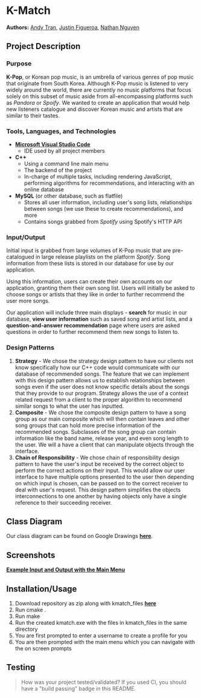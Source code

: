 # K-Match
**Authors:** [Andy Tran](https://github.com/ATranZone), [Justin Figueroa](https://github.com/jstnf), [Nathan Nguyen](https://github.com/nateknguyen) 

## Project Description
### Purpose
**K-Pop**, or Korean pop music, is an umbrella of various genres of pop music that originate from South Korea. Although K-Pop music is listened to very widely around the world, there are currently no music platforms that focus solely on this subset of music aside from all-encompassing platforms such as *Pandora* or *Spoify*. We wanted to create an application that would help new listeners catalogue and discover Korean music and artists that are similar to their tastes.
  
### Tools, Languages, and Technologies
 * [**Microsoft Visual Studio Code**](https://code.visualstudio.com/)
   * IDE used by all project members
 * **C++**
   * Using a command line main menu
   * The backend of the project
   * In-charge of multiple tasks, including rendering JavaScript, performing algorithms for recommendations, and interacting with an online database
 * **MySQL** (or other database, such as flatfile)
   * Stores all user information, including user's song lists, relationships between songs (we use these to create recommendations), and more
   * Contains songs grabbed from *Spotify* using Spotify's HTTP API

### Input/Output
Initial input is grabbed from large volumes of K-Pop music that are pre-catalogued in large release playlists on the platform *Spotify*. Song information from these lists is stored in our database for use by our application.

Using this information, users can create their own accounts on our application, granting them their own song list. Users will initially be asked to choose songs or artists that they like in order to further recommend the user more songs.

Our application will include three main displays - **search** for music in our database, **view user information** such as saved song and artist lists, and a **question-and-answer recommendation** page where users are asked questions in order to further recommend them new songs to listen to.

### Design Patterns
 1) **Strategy** -
	   We chose the strategy design pattern to have our clients not  know specifically how our C++ code would communicate with our database of recommended songs. The feature that we can implement with this design pattern allows us to establish relationships between songs even if the user does not know specific details about the songs that they provide to our program. Strategy allows the use of a context related request from a client to the proper algorithm to recommend similar songs to what the user has inputted. 
 2) **Composite** -
	     We chose the composite design pattern to have a song group as our main composite which will then contain leaves and other song groups that can hold more precise information of the recommended songs. Subclasses of the song group can contain information like the band name, release year, and even song length to the user. We will a have a client that can manipulate objects through the interface.
 3) **Chain of Responsibility** -
	    We chose chain of responsibility design pattern to have the user's input be received by the correct object to perform the correct actions on their input. This would allow our user interface to have multiple options presented to the user then depending on which input is chosen, can be passed on to the correct receiver to deal with user's request. This design pattern simplifies the objects interconnections to one another by having objects only have a single reference to their succeeding receiver. 
 
## Class Diagram
Our class diagram can be found on Google Drawings [**here**](https://docs.google.com/drawings/d/1TQYnSn7FgYnl15Sm2pPkMWSKl794P39TJgWWgG1dlOk/).

## Screenshots
 [**Example Input and Output with the Main Menu**](https://drive.google.com/file/d/1yLHeI__ZnOB-oYXIHFLWQxDeNWG9ApDc/view?usp=sharing)
 
## Installation/Usage
 1) Download repository as zip along with kmatch_files [**here**](https://drive.google.com/file/d/10wGPB69J7lD7MQI1f1WxnTzN_BR_sfcH/view?usp=sharing)
 2) Run cmake .
 4) Run make
 5) Run the created kmatch.exe with the files in kmatch_files in the same directory
 6) You are first prompted to enter a username to create a profile for you 
 7) You are then prompted with the main menu which you can navigate with the on screen prompts
## Testing
 > How was your project tested/validated? If you used CI, you should have a "build passing" badge in this README.
